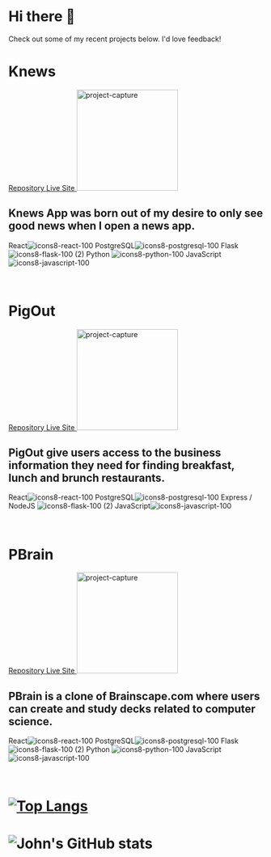 # Hi there 👋 
Check out some of my recent projects below. I'd love feedback!

<h1>Knews</h1>
<div>
<a href='https://github.com/johnshivers3/knews'>
Repository
</a>
<a href='https://knews-app.herokuapp.com/'
rel='noopener noreferrer'
target="_blank"
>
Live Site
</a>
<img alt='project-capture' src="https://gh-profile-readme.s3.amazonaws.com/knews.png" height='200px' >
<span style="display:block">

<h2> Knews App was born out of my desire to only see good news when I open a news app.</h2>

React![icons8-react-100](https://user-images.githubusercontent.com/77175831/128655462-ae9673cb-67d2-4df3-bc52-2c43b6419834.png?v=4&s=50) 
PostgreSQL![icons8-postgresql-100](https://user-images.githubusercontent.com/77175831/128655482-b4743976-babd-4fc9-a2a3-8d2ef6c616d6.png?v=4&s=50) 
Flask ![icons8-flask-100 (2)](https://user-images.githubusercontent.com/77175831/128655684-3e655dc3-becd-4a56-9576-30fc8e5fdf8f.png?v=4&s=50) 
Python ![icons8-python-100](https://user-images.githubusercontent.com/77175831/128655745-4e1ea395-cc70-4a82-a959-bd067d4950e6.png?v=4&s=50) 
JavaScript![icons8-javascript-100](https://user-images.githubusercontent.com/77175831/128655574-0026d8d0-3550-4bc0-b322-eea219812c3c.png?v=4&s=50)

</span>

</div>
</br>
<h1>PigOut</h1>
<div>
<a href='https://github.com/johnshivers3/PigOut'>
Repository
</a>
<a href='https://pigout.herokuapp.com/'
rel='noopener noreferrer'
target="_blank"
>
Live Site
</a>
<img alt='project-capture' src="https://gh-profile-readme.s3.amazonaws.com/pigout.png" height='200px' >
<span style="display:block">
<h2> PigOut give users access to the business information they need for finding breakfast, lunch and brunch restaurants.</h2>
  
React![icons8-react-100](https://user-images.githubusercontent.com/77175831/128655462-ae9673cb-67d2-4df3-bc52-2c43b6419834.png?v=4&s=50) 
PostgreSQL![icons8-postgresql-100](https://user-images.githubusercontent.com/77175831/128655482-b4743976-babd-4fc9-a2a3-8d2ef6c616d6.png?v=4&s=50) 
Express / NodeJS ![icons8-flask-100 (2)](https://portfolio-john-shivers.s3.amazonaws.com/img/Favorites/icons8-node-js.svg?v=4&s=50) 
JavaScript![icons8-javascript-100](https://user-images.githubusercontent.com/77175831/128655574-0026d8d0-3550-4bc0-b322-eea219812c3c.png?v=4&s=50)
</span>
</div>
</br>

<h1>PBrain</h1>
<div>
<a href='https://github.com/rzh150030/group_project_2_Brainscape_clone'>
Repository
</a>
<a href='https://pbrain.herokuapp.com/'
rel='noopener noreferrer'
target="_blank"
>
Live Site
</a>
<img alt='project-capture' src="https://gh-profile-readme.s3.amazonaws.com/pbrain.png" height='200px' >
<span style="display:block">
<h2>PBrain is a clone of Brainscape.com where users can create and study decks related to computer science.</h2>

React![icons8-react-100](https://user-images.githubusercontent.com/77175831/128655462-ae9673cb-67d2-4df3-bc52-2c43b6419834.png?v=4&s=50) 
PostgreSQL![icons8-postgresql-100](https://user-images.githubusercontent.com/77175831/128655482-b4743976-babd-4fc9-a2a3-8d2ef6c616d6.png?v=4&s=50) 
Flask ![icons8-flask-100 (2)](https://user-images.githubusercontent.com/77175831/128655684-3e655dc3-becd-4a56-9576-30fc8e5fdf8f.png?v=4&s=50) 
Python ![icons8-python-100](https://user-images.githubusercontent.com/77175831/128655745-4e1ea395-cc70-4a82-a959-bd067d4950e6.png?v=4&s=50) 
JavaScript![icons8-javascript-100](https://user-images.githubusercontent.com/77175831/128655574-0026d8d0-3550-4bc0-b322-eea219812c3c.png?v=4&s=50)

</span>
</div>
</br>

# [![Top Langs](https://github-readme-stats.vercel.app/api/top-langs/?username=johnshivers3&langs_count=10)](https://github.com/johnshivers3/github-readme-stats)
# ![John's GitHub stats](https://github-readme-stats.vercel.app/api?username=johnshivers3&count_private=true&show_icons=true)

